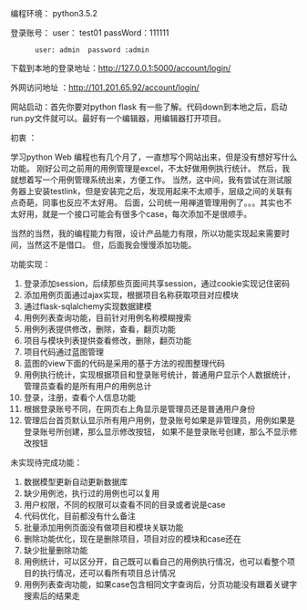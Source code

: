 编程环境： python3.5.2


登录账号： user： test01  passWord：111111   

          user: admin  password :admin
          
下载到本地的登录地址：http://127.0.0.1:5000/account/login/

外网访问地址 ：http://101.201.65.92/account/login/


网站启动：首先你要对python flask 有一些了解。代码down到本地之后，启动run.py文件就可以。最好有一个编辑器，用编辑器打开项目。


初衷 ：

学习python Web 编程也有几个月了，一直想写个网站出来，但是没有想好写什么功能。
刚好公司之前用的用例管理是excel，不太好做用例执行统计。
然后，我就想着写一个用例管理系统出来，方便工作。
当然，这中间，我有尝试在测试服务器上安装testlink，但是安装完之后，发现用起来不太顺手，层级之间的关联有点奇葩，同事也反应不太好用。
后面，公司统一用禅道管理用例了。。。其实也不太好用，就是一个接口可能会有很多个case，每次添加不是很顺手。

当然的当然，我的编程能力有限，设计产品能力有限，所以功能实现起来需要时间，当然这不是借口。
但，后面我会慢慢添加功能。



功能实现：

1. 登录添加session，后续那些页面间共享session，通过cookie实现记住密码
2. 添加用例页面通过ajax实现，根据项目名称获取项目对应模块
3. 通过flask-sqlalchemy实现数据建模
4. 用例列表查询功能，目前针对用例名称模糊搜索
5. 用例列表提供修改，删除，查看，翻页功能
6. 项目与模块列表提供查看修改，删除，翻页功能
7. 项目代码通过蓝图管理
8. 蓝图的view下面的代码是采用的基于方法的视图整理代码
9. 用例执行统计，实现根据项目和登录账号统计，普通用户显示个人数据统计，管理员查看的是所有用户的用例总计
10. 登录，注册，查看个人信息功能
11. 根据登录账号不同，在网页右上角显示是管理员还是普通用户身份
12. 管理后台首页默认显示所有用户用例，登录账号如果是非管理员，用例如果是登录账号所创建，那么显示修改按钮，
    如果不是登录账号创建，那么不显示修改按钮





未实现待完成功能：
1. 数据模型更新自动更新数据库
2. 缺少用例池，执行过的用例也可以复用
3. 用户权限，不同的权限可以查看不同的目录或者说是case
4. 代码优化，目前都没有什么备注
5. 批量添加用例页面没有做项目和模块关联功能
6. 删除功能优化，现在是删除项目，项目对应的模块和case还在
7. 缺少批量删除功能
8. 用例统计，可以区分开，自己既可以看自己的用例执行情况，也可以看整个项目的执行情况，还可以看所有项目总计情况
9. 用例列表查询功能，如果case包含相同文字查询后，分页功能没有跟着关键字搜索后的结果走

